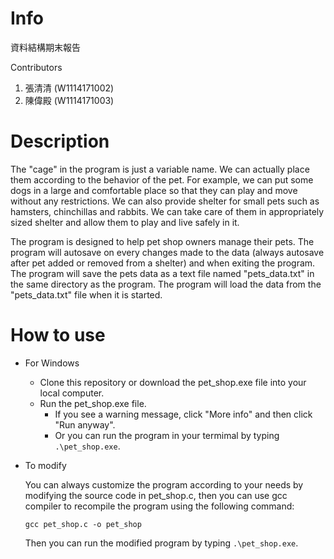 # Info

  資料結構期末報告

  Contributors

  1. 張清清 (W1114171002)
  2. 陳偉殿 (W1114171003)

# Description

  The "cage" in the program is just a variable name. We can actually place them according to the behavior of the pet. For example, we can put some dogs in a large and comfortable place so that they can play and move without any restrictions. We can also provide shelter for small pets such as hamsters, chinchillas and rabbits. We can take care of them in appropriately sized shelter and allow them to play and live safely in it.

  The program is designed to help pet shop owners manage their pets. The program will autosave on every changes made to the data (always autosave after pet added or removed from a shelter) and when exiting the program. The program will save the pets data as a text file named "pets_data.txt" in the same directory as the program. The program will load the data from the "pets_data.txt" file when it is started.

# How to use

  - For Windows
    - Clone this repository or download the pet_shop.exe file into your local computer.
    - Run the pet_shop.exe file.
      - If you see a warning message, click "More info" and then click "Run anyway".
      - Or you can run the program in your termimal by typing `.\pet_shop.exe`.

  - To modify

    You can always customize the program according to your needs by modifying the source code in pet_shop.c, then you can use gcc compiler to recompile the program using the following command:
    ```
    gcc pet_shop.c -o pet_shop
    ```
    Then you can run the modified program by typing `.\pet_shop.exe`.
